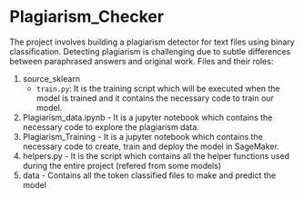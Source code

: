 # Plagiarism_Checker
The project involves building a plagiarism detector for text files using binary classification. Detecting plagiarism is challenging due to subtle differences between paraphrased answers and original work.
Files and their roles:
1. source_sklearn
    - `train.py`: It is the training script which will be executed when the model is trained and it contains the necessary code to train our model.
2. Plagiarism_data.ipynb - It is a jupyter notebook which contains the necessary code to explore the plagiarism data.
3. Plagiarism_Training - It is a jupyter notebook which contains the necessary code to create, train and deploy the model in SageMaker.
4. helpers.py - It is the script which contains all the helper functions used during the entire project (refered from some models)
5. data - Contains all the token classified files to make and predict the model
